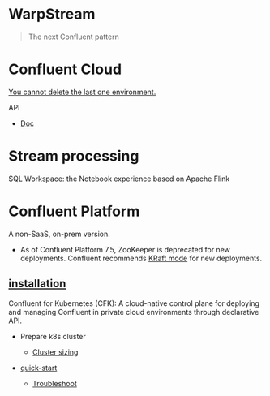 # WarpStream
> The next Confluent pattern
# Confluent Cloud
[You cannot delete the last one environment.](https://docs.confluent.io/cloud/current/access-management/hierarchy/cloud-environments.html#delete-an-environment)

API
- [Doc](https://docs.confluent.io/cloud/current/api.html)


# Stream processing
SQL Workspace: the Notebook experience based on Apache Flink

# Confluent Platform
A non-SaaS, on-prem version.
- As of Confluent Platform 7.5, ZooKeeper is deprecated for new deployments. Confluent recommends [KRaft mode](https://docs.confluent.io/platform/current/kafka-metadata/kraft.html#kraft-overview) for new deployments.

## [installation](https://www.confluent.io/installation/)
Confluent for Kubernetes (CFK): A cloud-native control plane for deploying and managing Confluent in private cloud environments through declarative API.
- Prepare k8s cluster
   - [Cluster sizing](https://docs.confluent.io/operator/current/co-plan.html#cluster-sizing)
   
- [quick-start](https://docs.confluent.io/operator/current/co-quickstart.html)
  - [Troubleshoot](https://docs.confluent.io/operator/current/blueprints/cob-troubleshooting.html)

